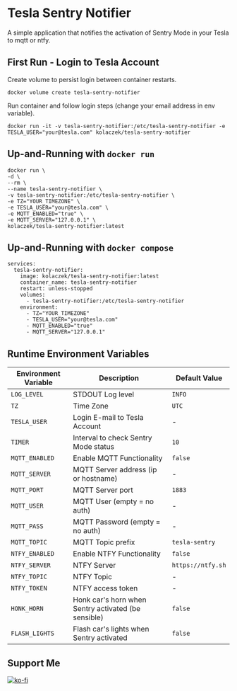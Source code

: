 # Tesla Sentry Notifier
A simple application that notifies the activation of Sentry Mode in your Tesla to mqtt or ntfy.

## First Run - Login to Tesla Account

Create volume to persist login between container restarts.

```
docker volume create tesla-sentry-notifier
```

Run container and follow login steps (change your email address in env variable).

```
docker run -it -v tesla-sentry-notifier:/etc/tesla-sentry-notifier -e TESLA_USER="your@tesla.com" kolaczek/tesla-sentry-notifier
```

## Up-and-Running with `docker run`

```
docker run \
-d \
--rm \
--name tesla-sentry-notifier \
-v tesla-sentry-notifier:/etc/tesla-sentry-notifier \
-e TZ="YOUR_TIMEZONE" \
-e TESLA_USER="your@tesla.com" \
-e MQTT_ENABLED="true" \
-e MQTT_SERVER="127.0.0.1" \
kolaczek/tesla-sentry-notifier:latest
```

## Up-and-Running with `docker compose`

```
services:
  tesla-sentry-notifier:
    image: kolaczek/tesla-sentry-notifier:latest
    container_name: tesla-sentry-notifier
    restart: unless-stopped
    volumes:
      - tesla-sentry-notifier:/etc/tesla-sentry-notifier
    environment:
      - TZ="YOUR_TIMEZONE"
      - TESLA_USER="your@tesla.com"
      - MQTT_ENABLED="true"
      - MQTT_SERVER="127.0.0.1"
```

## Runtime Environment Variables

| Environment Variable  | Description | Default Value |
| --------------------- | ----------- | ------------- |
| `LOG_LEVEL` | STDOUT Log level | `INFO` |
| `TZ` | Time Zone | `UTC` |
| `TESLA_USER` | Login E-mail to Tesla Account | - |
| `TIMER` | Interval to check Sentry Mode status | `10` |
| `MQTT_ENABLED` | Enable MQTT Functionality | `false` |
| `MQTT_SERVER` | MQTT Server address (ip or hostname) | - |
| `MQTT_PORT` | MQTT Server port | `1883` |
| `MQTT_USER` | MQTT User (empty = no auth) | - |
| `MQTT_PASS` | MQTT Password (empty = no auth) | - |
| `MQTT_TOPIC` | MQTT Topic prefix | `tesla-sentry` |
| `NTFY_ENABLED` | Enable NTFY Functionality | `false` |
| `NTFY_SERVER` | NTFY Server | `https://ntfy.sh` |
| `NTFY_TOPIC` | NTFY Topic | - |
| `NTFY_TOKEN` | NTFY access token | - |
| `HONK_HORN` | Honk car's horn when Sentry activated (be sensible) | `false` |
| `FLASH_LIGHTS` | Flash car's lights when Sentry activated | `false` |

## Support Me

[![ko-fi](https://ko-fi.com/img/githubbutton_sm.svg)](https://ko-fi.com/kolaczek)
